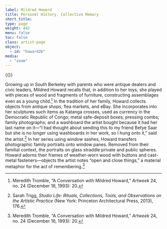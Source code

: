 ```yaml
---
label: Mildred Howard
title: Personal History, Collective Memory
short_title:
type: page
weight: 442
menu: false
toc: false
class: artist-page
object:
  - id: "howard2b"
media:
  - "zoom"
---
```

{{<q-figure id="howard2b">}}

Growing up in South Berkeley with parents who were antique dealers and civic leaders, Mildred Howard recalls that, in addition to her toys, she played with pieces of wood and fragments of furniture, constructing assemblages even as a young child.[^1] In the tradition of her family, Howard collects objects from antique shops, flea markets, and eBay. She incorporates into her sculptures such items as Katanga crosses, used as currency in the Democratic Republic of Congo; metal safe-deposit boxes; pressing combs; family photographs; and a washboard the artist bought because it had her last name on it—“I had thought about sending this to my friend Betye Saar but she is no longer using washboards in her work, so I hung onto it,” said the artist.[^2] In her series using window sashes, Howard transfers photographic family portraits onto window panes. Removed from their familial context, the portraits on glass straddle private and public spheres. Howard adorns their frames of weather-worn wood with buttons and cast-metal fasteners—objects the artist notes “open and close things,” a material metaphor for the act of remembering.[^3]

[^1]: Meredith Tromble, “A Conversation with Mildred Howard,” *Artweek* 24, no. 24 (December 16, 1993): 20.

[^2]: Sarah Trigg, *Studio Life: Rituals, Collections, Tools, and Observations on the Artistic Practice* (New York: Princeton Architectural Press, 2013), 176.

[^3]: Meredith Tromble, “A Conversation with Mildred Howard,” *Artweek* 24, no. 24 (December 16, 1993): 20.

